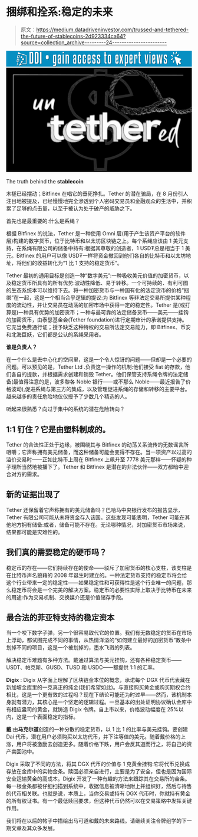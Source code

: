 # 捆绑和拴系:稳定的未来

> 原文：<https://medium.datadriveninvestor.com/trussed-and-tethered-the-future-of-stablecoins-2d923334ca64?source=collection_archive---------24----------------------->

[![](img/0ccc174c5c05192d4aae3907099faf49.png)](http://www.track.datadriveninvestor.com/1B9E)![](img/9d7a2d233badb442897c0e16bc1e8fb8.png)

The truth behind the **stablecoin**

木槌已经摆动；Bitfinex 在唱它的垂死挣扎。Tether 的潜在骗局，在 8 月份引人注目地被提及，已经慢慢地完全渗透到个人密码交易员和金融观众的生活中，并积累了足够的点击量，以至于被认为处于破产的威胁之下。

首先也是最重要的:什么是系绳？

根据 Bitfinex 的说法，Tether 是一种使用 Omni 层(用于产生该资产平台的软件层)构建的数字货币，位于比特币和以太坊区块链之上。每个系绳应该由 1 美元支持，在系绳有限公司的储备中持有:根据其尊敬的创造者，1 USD₮总是相当于 1 美元。Bitfinex 的用户可以像 USD₮一样将资金撤回到他们各自的比特币和以太坊地址，将他们的收益转化为“1 比 1 支持的稳定货币”。

Tether 最初的通用目标是创造一种“数字美元”:一种吸收美元价值的加密货币，以及稳定货币所具有的所有优势:波动性降低、易于转移。一个可持续的、有利可图的生态系统本可以维持下去。将一种加密货币与一种国有化的法定货币的价格“捆绑”在一起，这是一个相当合乎逻辑的提议:为 Bitfinex 等非法定交易所提供某种程度的流动性，并让交易员在动荡的加密市场中获得一定的稳定性。Tether 是(或打算是)一种具有优势的加密货币；一种与最可靠的法定储备货币——美元——挂钩的加密货币，由泰瑟基金会(Tether foundation)进行定期审计的承诺提供支持。它充当免费通行证；授予缺乏这种特权的交易所法定交易能力，即 Bitfinex、币安和北海巨妖，它们都是公认的系绳采用者。

**谁是负责人？**

在一个什么是去中心化的空间里，这是一个令人惊讶的问题——但却是一个必要的问题。可以预见的是，Tether Ltd .负责这一操作的机制:他们接受 fiat 的存款，他们各自的提款，并根据需求创建和销毁 Tether。他们保管支持系绳令牌的法定储备(最值得注意的是，波多黎各 Noble 银行——或不那么 Noble——最近报告了价格波动),促进系绳与第三方的集成，以及管理促进系绳的存储和转移的主要平台。越来越多的责任危险地仅仅授予了少数几个精选的人。

听起来很熟悉？向过于集中的系统的潜在危险转向？

## 1:1 钉住？它是由塑料制成的。

Tether 的合法性正处于边缘，被围绕其与 Bitfinex 的动荡关系流传的无数谣言所咀嚼；它声称拥有美元储备，而这种储备可能会变得不存在。当一项资产以过高的溢价交易时——正如比特币上周在 Bitfinex 上飙升至 7778 美元那样——怀疑的种子理所当然地被播下了。Tether 和 Bitfinex 是潜在的非法伙伴——双方都暗中迎合对方的需求。

## 新的证据出现了

Tether 还保留着它声称拥有的美元储备吗？巴哈马中央银行发布的报告显示，Tether 有限公司可能从未将资金存入该国。这些发现可能表明，Tether 可能在其他地方拥有储备:或者，储备可能不存在。无论哪种情况，对加密货币市场来说，结果都可能是灾难性的。

## 我们真的需要稳定的硬币吗？

稳定币的存在——它们持续存在的使命——驳斥了加密货币的核心支柱，该支柱是在比特币声名狼藉的 2008 年诞生时建立的。一种法定货币支持的稳定币将会给这个行业带来一定的稳定性——如果稳定性和可获得性是这个行业唯一的问题，那么稳定币将会是一个完美的解决方案。稳定币的必要性实际上取决于比特币在未来的用途:作为交易机制、交换媒介还是价值储存手段。

## 最合法的菲亚特支持的稳定资本

当一个咬下数字子弹，另一个很容易取代它的位置。我们有无数稳定的货币在市场上浮动，都试图完成不同的事情，从热情洋溢的“如何建立最好的加密货币”教条中划掉不同的项目，这是一个被划掉的，墨水飞溅的列表。

解决稳定币难题有多种方法。戴通过算法与美元挂钩，还有各种稳定货币——USDT、帕克斯、GUSD、TUSD 和 USDC——都提供 1:1 的汇率。

**Digix** : Digix 从字面上理解了区块链金本位的概念，承诺每个 DGX 代币代表藏在新加坡金库里的一克真正的纯金(我们希望如此)。与直接购买黄金或购买期权合约相比，这是一个更有效的过程吗？现在下结论可能还为时过早——然而，该机制本身就有潜力，其核心是一个坚定的逻辑过程。一旦基本的出处证明协议确认金库中有相应盎司的黄金，就铸造 Digix 令牌。自上市以来，价格波动幅度在 25%以内，这是一个表面稳定的指标。

**戴**:由**马克尔道**创造的一种分散的稳定货币，以 1 比 1 的比率与美元挂钩。要创建 Dai 代币，潜在用户必须购买以太坊代币，并下注等值的美元。随着戴价格的上涨，用户将被激励去创造更多。随着价格下跌，用户会反其道而行之，将自己的资产卖回池中。

Digix 采取了不同的方法，将其 DGX 代币的价值与 1 克黄金挂钩:它将代币兑换成存放在金库中的实物金条。赎回必须亲自进行，主要是为了安全，但也是因为国际安全运输黄金的高成本。Digix 开发了一种有趣的方法来跟踪其在交易所的金条。每一根金条都被仔细扫描到系统中，收据信息被清晰地附上并组织好，然后与待售的代币相关联。也就是说，本质上，当你交易或持有 DGX 代币时，你就持有黄金的所有权证书。有一个最低赎回要求，但这种代币仍然可以在交易策略中发挥关键作用。

我们将在以后的帖子中描绘出马可道和戴的未来路线。请继续关注令牌组学的下一期文章及其众多发展。
